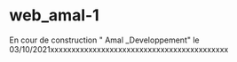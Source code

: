 # web_amal-1
En cour de construction " Amal _Developpement"
le 03/10/2021xxxxxxxxxxxxxxxxxxxxxxxxxxxxxxxxxxxxxxxxxx
